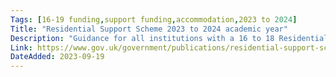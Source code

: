 ```yaml
---
Tags: [16-19 funding,support funding,accommodation,2023 to 2024]
Title: "Residential Support Scheme 2023 to 2024 academic year"
Description: "Guidance for all institutions with a 16 to 18 Residential Support Scheme (RSS) allocation in the 2023 to 2024 academic year"
Link: https://www.gov.uk/government/publications/residential-support-scheme-2023-to-2024-academic-year
DateAdded: 2023-09-19
---
```

